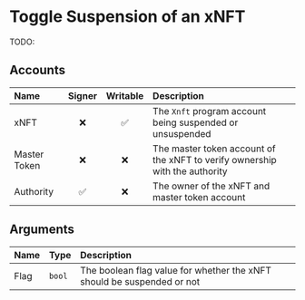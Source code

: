 # Toggle Suspension of an xNFT

TODO:

## Accounts

| Name         | Signer | Writable | Description                                                                 |
| :----------- | :----: | :------: | :-------------------------------------------------------------------------- |
| xNFT         |   ❌    |    ✅     | The `Xnft` program account being suspended or unsuspended                   |
| Master Token |   ❌    |    ❌     | The master token account of the xNFT to verify ownership with the authority |
| Authority    |   ✅    |    ❌     | The owner of the xNFT and master token account                              |

## Arguments

| Name | Type   | Description                                                            |
| :--- | :----- | :--------------------------------------------------------------------- |
| Flag | `bool` | The boolean flag value for whether the xNFT should be suspended or not |
